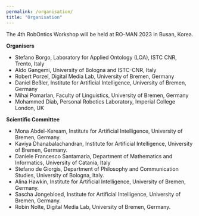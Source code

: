 ```yaml
---
permalink: /organisation/
title: "Organisation"
---
```


The 4th RobOntics Workshop will be held at RO-MAN 2023 in Busan, Korea.

**Organisers**

- Stefano Borgo, Laboratory for Applied Ontology (LOA), ISTC CNR, Trento, Italy
- Aldo Gangemi, University of Bologna and ISTC-CNR, Italy
- Robert Porzel, Digital Media Lab, University of Bremen, Germany
- Daniel Beßler, Institute for Artificial Intelligence, University of Bremen, Germany
- Mihai Pomarlan, Faculty of Linguistics, University of Bremen, Germany
- Mohammed Diab, Personal Robotics Laboratory, Imperial College London, UK

**Scientific Committee**

- Mona Abdel-Keream, Institute for Artificial Intelligence, University of Bremen, Germany.
- Kaviya Dhanabalachandran, Institute for Artificial Intelligence, University of Bremen, Germany.
- Daniele Francesco Santamaria, Department of Mathematics and Informatics, University of Catania, Italy
- Stefano de Giorgis, Department of Philosophy and Communication Studies, University of Bologna, Italy.
- Alina Hawkin, Institute for Artificial Intelligence, University of Bremen, Germany.
- Sascha Jongebloed, Institute for Artificial Intelligence, University of Bremen, Germany.
- Robin Nolte, Digital Media Lab, University of Bremen, Germany.
